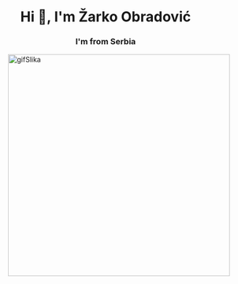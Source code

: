 <h1 align="center">Hi 👋, I'm Žarko Obradović</h1>
<h3 align="center">I'm from Serbia</h3>


<p align="left">
</p>

<img align="right" alt="gifSlika" width="450" src="https://c.tenor.com/NOYF3f82b_gAAAAC/programmer.gif">

